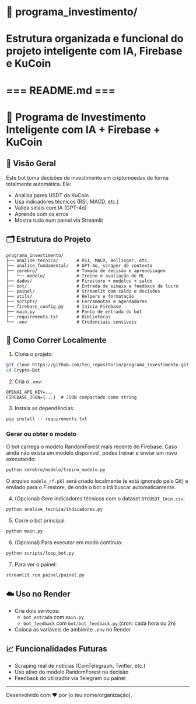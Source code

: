 # 📁 programa_investimento/
# Estrutura organizada e funcional do projeto inteligente com IA, Firebase e KuCoin

# === README.md ===
# 🤖 Programa de Investimento Inteligente com IA + Firebase + KuCoin

## 🚀 Visão Geral
Este bot toma decisões de investimento em criptomoedas de forma totalmente automática. Ele:
- Analisa pares USDT da KuCoin
- Usa indicadores técnicos (RSI, MACD, etc.)
- Valida sinais com IA (GPT-4o)
- Aprende com os erros
- Mostra tudo num painel via Streamlit

## 🗂️ Estrutura do Projeto
```
programa_investimento/
├── analise_tecnica/       # RSI, MACD, Bollinger, etc.
├── analise_fundamental/   # GPT-4o, scraper de contexto
├── cerebro/               # Tomada de decisão e aprendizagem
│   └── modelo/            # Treino e avaliação de ML
├── dados/                 # Firestore + modelos + saldo
├── bot/                   # Entrada de sinais e feedback de lucro
├── painel/                # Streamlit com saldo e decisões
├── utils/                 # Helpers e formatação
├── scripts/               # Ferramentas e agendadores
├── firebase_config.py     # Inicia Firebase
├── main.py                # Ponto de entrada do bot
├── requirements.txt       # Bibliotecas
└── .env                   # Credenciais sensíveis
```

## 🔧 Como Correr Localmente
1. Clona o projeto:
```bash
git clone https://github.com/teu_repositorio/programa_investimento.git
cd Crypto-Bot
```

2. Cria o `.env`:
```
OPENAI_API_KEY=...
FIREBASE_JSON={...}  # JSON compactado como string
```

3. Instala as dependências:
```bash
pip install -r requirements.txt
```

### Gerar ou obter o modelo
O bot carrega o modelo RandomForest mais recente do Firebase. Caso ainda não
exista um modelo disponível, podes treinar e enviar um novo executando:
```bash
python cerebro/modelo/treino_modelo.py
```
O arquivo `modelo_rf.pkl` será criado localmente (e está ignorado pelo Git) e
enviado para o Firestore, de onde o bot o irá buscar automaticamente.

4. (Opcional) Gere indicadores técnicos com o dataset `BTCUSDT_1min.csv`:
```bash
python analise_tecnica/indicadores.py
```

5. Corre o bot principal:
```bash
python main.py
```

6. (Opcional) Para executar em modo contínuo:
```bash
python scripts/loop_bot.py
```

7. Para ver o painel:
```bash
streamlit run painel/painel.py
```

## ☁️ Uso no Render
- Cria dois serviços:
  - `bot_entrada` com `main.py`
  - `bot_feedback` com `bot/bot_feedback.py` (cron: cada hora ou 2h)
- Coloca as variáveis de ambiente `.env` no Render

## 📈 Funcionalidades Futuras
- Scraping real de notícias (CoinTelegraph, Twitter, etc.)
- Uso ativo do modelo RandomForest na decisão
- Feedback do utilizador via Telegram ou painel

---
Desenvolvido com ❤️ por [o teu nome/organização].
